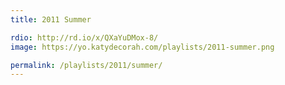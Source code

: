 ```yaml
---
title: 2011 Summer

rdio: http://rd.io/x/QXaYuDMox-8/
image: https://yo.katydecorah.com/playlists/2011-summer.png

permalink: /playlists/2011/summer/
---
```

